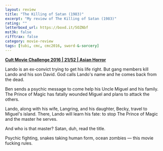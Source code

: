 ```yaml
---
layout: review
title: "The Killing of Satan (1983)"
excerpt: "My review of The Killing of Satan (1983)"
rating: ""
letterboxd_url: https://boxd.it/5OZNbf
mst3k: false
rifftrax: false
category: movie-review
tags: [tubi, cmc, cmc2016, sword-&-sorcery]
---
```


<b><a href="https://boxd.it/q7ygw/detail" title="Cult Movie Challenge 2016 | 21/52 | Asian Horror" target="_blank" rel="noopener">Cult Movie Challenge 2016 | 21/52 | Asian Horror</a></b>

Lando is an ex-convict trying to get his life right. But gang members kill Lando and his son David. God calls Lando's name and he comes back from the dead.

Ben sends a psychic message to come help his Uncle Miguel and his family. The Prince of Magic has fatally wounded Miguel and plans to attack the others.

Lando, along with his wife, Langring, and his daughter, Becky, travel to Miguel's island. There, Lando will learn his fate: to stop The Prince of Magic and the master he serves.

And who is that master? Satan, duh, read the title.

Psychic fighting, snakes taking human form, ocean zombies — this movie fucking rules.
